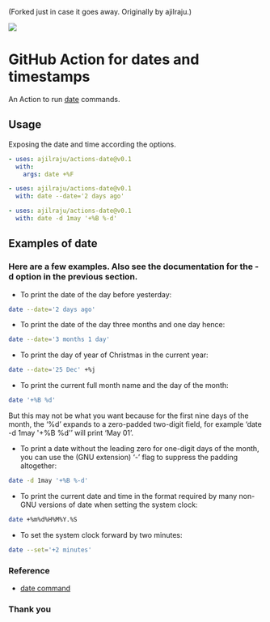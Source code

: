 (Forked just in case it goes away. Originally by ajilraju.)

![](https://github.com/mcgrue/actions-date/workflows/action-date%20test/badge.svg)

# GitHub Action for dates and timestamps

An Action to run
[date](https://www.gnu.org/software/coreutils/manual/html_node/Examples-of-date.html)
commands.

## Usage

Exposing the date and time according the options.

```yaml
- uses: ajilraju/actions-date@v0.1
  with:
    args: date +%F

- uses: ajilraju/actions-date@v0.1
  with: date --date='2 days ago'

- uses: ajilraju/actions-date@v0.1
  with: date -d 1may '+%B %-d'
```

## Examples of date

### Here are a few examples. Also see the documentation for the -d option in the previous section.

- To print the date of the day before yesterday:

```bash
date --date='2 days ago'
```

- To print the date of the day three months and one day hence:

```bash
date --date='3 months 1 day'
```

- To print the day of year of Christmas in the current year:

```bash
date --date='25 Dec' +%j
```

- To print the current full month name and the day of the month:

```bash
date '+%B %d'
```

But this may not be what you want because for the first nine days of the month,
the ‘%d’ expands to a zero-padded two-digit field, for example ‘date -d 1may
'+%B %d'’ will print ‘May 01’.

- To print a date without the leading zero for one-digit days of the month, you
  can use the (GNU extension) ‘-’ flag to suppress the padding altogether:

```bash
date -d 1may '+%B %-d'
```

- To print the current date and time in the format required by many non-GNU
  versions of date when setting the system clock:

```bash
date +%m%d%H%M%Y.%S
```

- To set the system clock forward by two minutes:

```bash
date --set='+2 minutes'
```

### Reference

- [date command](https://www.gnu.org/software/coreutils/manual/html_node/Examples-of-date.html)

### Thank you
